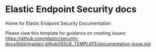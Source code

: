 # Elastic Endpoint Security docs

Home for Elastic Endpoint Security Documentation

Please view this template for guidance on creating issues: https://github.com/elastic/security-docs/blob/master/.github/ISSUE_TEMPLATE/documentation-issue.md
